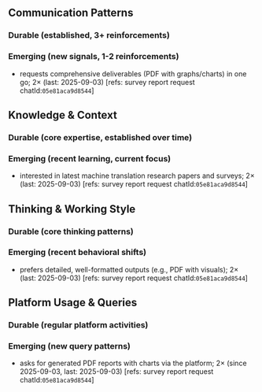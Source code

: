 ## Communication Patterns
### Durable (established, 3+ reinforcements)

### Emerging (new signals, 1-2 reinforcements)
- requests comprehensive deliverables (PDF with graphs/charts) in one go; 2× (last: 2025-09-03) [refs: survey report request chatId:`05e81aca9d8544`]

## Knowledge & Context
### Durable (core expertise, established over time)

### Emerging (recent learning, current focus)
- interested in latest machine translation research papers and surveys; 2× (last: 2025-09-03) [refs: survey report request chatId:`05e81aca9d8544`]

## Thinking & Working Style
### Durable (core thinking patterns)

### Emerging (recent behavioral shifts)
- prefers detailed, well-formatted outputs (e.g., PDF with visuals); 2× (last: 2025-09-03) [refs: survey report request chatId:`05e81aca9d8544`]

## Platform Usage & Queries
### Durable (regular platform activities)

### Emerging (new query patterns)
- asks for generated PDF reports with charts via the platform; 2× (since 2025-09-03, last: 2025-09-03) [refs: survey report request chatId:`05e81aca9d8544`]